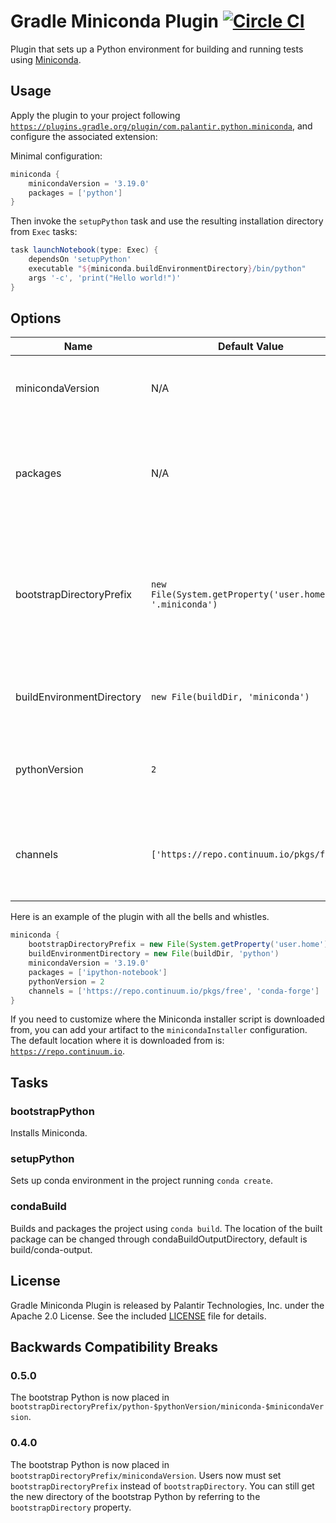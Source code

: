 Gradle Miniconda Plugin [![Circle CI](https://circleci.com/gh/palantir/gradle-miniconda-plugin.svg?style=svg)](https://circleci.com/gh/palantir/gradle-miniconda-plugin)
=======================

Plugin that sets up a Python environment for building and running tests using
[Miniconda](http://conda.pydata.org/miniconda.html).

Usage
-----

Apply the plugin to your project following
[`https://plugins.gradle.org/plugin/com.palantir.python.miniconda`](https://plugins.gradle.org/plugin/com.palantir.python.miniconda),
and configure the associated extension:

Minimal configuration:
```gradle
miniconda {
    minicondaVersion = '3.19.0'
    packages = ['python']
}
```
Then invoke the `setupPython` task and use the resulting installation directory from `Exec` tasks:

```gradle
task launchNotebook(type: Exec) {
    dependsOn 'setupPython'
    executable "${miniconda.buildEnvironmentDirectory}/bin/python"
    args '-c', 'print("Hello world!")'
}
```

Options
-------

| Name | Default Value | Description | Optional |
| ---- | ------------- | ----------- | -------- |
| minicondaVersion | N/A | The miniconda version which you want to use. See [the miniconda repo](https://repo.continuum.io/miniconda/) | false
| packages | N/A | The conda packages you want installed into your conda environment. This list must contain at least one argument. | false
| bootstrapDirectoryPrefix | `new File(System.getProperty('user.home'), '.miniconda')` | The root directory to put the root install of miniconda. This helps performance by caching the root environment by `pythonVersion` and `minicondaVersion`. | true
| buildEnvironmentDirectory | `new File(buildDir, 'miniconda')` | The directory to place your specific miniconda environment. | true
| pythonVersion | `2` | The python version you want for your miniconda. If you want Miniconda3, this value is 3. | true
| channels | `['https://repo.continuum.io/pkgs/free']` | The list of conda channels you want to use for downloading conda packages. Must not be empty. | true

Here is an example of the plugin with all the bells and whistles.
```gradle
miniconda {
    bootstrapDirectoryPrefix = new File(System.getProperty('user.home'), '.miniconda')
    buildEnvironmentDirectory = new File(buildDir, 'python')
    minicondaVersion = '3.19.0'
    packages = ['ipython-notebook']
    pythonVersion = 2
    channels = ['https://repo.continuum.io/pkgs/free', 'conda-forge']
}
```

If you need to customize where the Miniconda installer script is downloaded from, you can add your artifact to the `minicondaInstaller`
configuration. The default location where it is downloaded from is: [`https://repo.continuum.io`](https://repo.continuum.io).

Tasks
-----

### bootstrapPython
Installs Miniconda.

### setupPython
Sets up conda environment in the project running `conda create`.

### condaBuild
Builds and packages the project using `conda build`. The location of the built package can be changed through condaBuildOutputDirectory, default is build/conda-output.

License
-------

Gradle Miniconda Plugin is released by Palantir Technologies, Inc. under the Apache 2.0 License. See the included
[LICENSE](LICENSE) file for details.

Backwards Compatibility Breaks
------------------------------

### 0.5.0
The bootstrap Python is now placed in `bootstrapDirectoryPrefix/python-$pythonVersion/miniconda-$minicondaVersion`.

### 0.4.0
The bootstrap Python is now placed in `bootstrapDirectoryPrefix/minicondaVersion`. Users now must set
`bootstrapDirectoryPrefix` instead of `bootstrapDirectory`. You can still get the new directory of the bootstrap Python
by referring to the `bootstrapDirectory` property.

